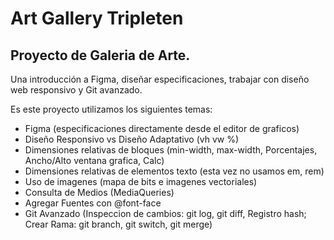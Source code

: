 # Art Gallery Tripleten

## Proyecto de Galeria de Arte.

Una introducción a Figma, diseñar especificaciones, trabajar con diseño web responsivo y Git avanzado.

Es este proyecto utilizamos los siguientes temas:

- Figma (especificaciones directamente desde el editor de graficos)
- Diseño Responsivo vs Diseño Adaptativo (vh vw %)
- Dimensiones relativas de bloques (min-width, max-width, Porcentajes, Ancho/Alto ventana grafica, Calc)
- Dimensiones relativas de elementos texto (esta vez no usamos em, rem)
- Uso de imagenes (mapa de bits e imagenes vectoriales)
- Consulta de Medios (MediaQueries)
- Agregar Fuentes con @font-face
- Git Avanzado (Inspeccion de cambios: git log, git diff, Registro hash; Crear Rama: git branch, git switch, git merge)
